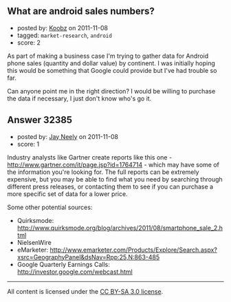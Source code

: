 ## What are android sales numbers?

- posted by: [Koobz](https://stackexchange.com/users/-1/6030-koobz) on 2011-11-08
- tagged: `market-research`, `android`
- score: 2

As part of making a business case I'm trying to gather data for Android phone sales (quantity and dollar value) by continent. I was initially hoping this would be something that Google could provide but I've had trouble so far.

Can anyone point me in the right direction? I would be willing to purchase the data if necessary, I just don't know who's go it.



## Answer 32385

- posted by: [Jay Neely](https://stackexchange.com/users/-1/1801-jay-neely) on 2011-11-08
- score: 1

Industry analysts like Gartner create reports like this one - http://www.gartner.com/it/page.jsp?id=1764714 - which may have some of the information you're looking for. The full reports can be extremely expensive, but you may be able to find what you need by searching through different press releases, or contacting them to see if you can purchase a more specific set of data for a lower price.

Some other potential sources:

 - Quirksmode: http://www.quirksmode.org/blog/archives/2011/08/smartphone_sale_2.html
 - NielsenWire
 - eMarketer: http://www.emarketer.com/Products/Explore/Search.aspx?xsrc=GeographyPanel&dsNav=Rpp:25,N:863-485
 - Google Quarterly Earnings Calls: http://investor.google.com/webcast.html



---

All content is licensed under the [CC BY-SA 3.0 license](https://creativecommons.org/licenses/by-sa/3.0/).
